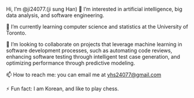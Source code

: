 Hi, I’m @ji24077.(ji sung Han)
👀 I’m interested in artificial intelligence, big data analysis, and software engineering.

🌱 I’m currently learning computer science and statistics at the University of Toronto.

💞️  I’m looking to collaborate on projects that leverage machine learning in software development processes, such as automating code reviews, enhancing software testing through intelligent test case generation, and optimizing performance through predictive modeling.





📫 How to reach me: you can email me at yhs24077@gmail.com


⚡ Fun fact: I am Korean, and like to play chess.

<!---
ji24077/ji24077 is a ✨ special ✨ repository because its `README.md` (this file) appears on your GitHub profile.
You can click the Preview link to take a look at your changes.
--->
